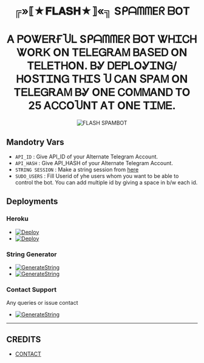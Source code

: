 <h1 align="center">
  <b> ╔»⟦★𝐅𝐋𝐀𝐒𝐇★⟧«╗ SᑭᗩᗰᗰEᖇ ᗷOT </b>
</h1>
<h1 align="center">
  <b>Ꭺ ᏢOᏔᎬᎡҒႮᏞ SᑭᗩᗰᗰEᖇ ᗷOT ᏔᎻᏆᏟᎻ ᏔOᎡᏦ OΝ TᎬᏞᎬᏀᎡᎪᎷ ᏴᎪՏᎬᎠ OΝ TᎬᏞᎬTᎻOΝ. ᏴᎽ ᎠᎬᏢᏞOᎽᏆΝᏀ/ᎻOՏTᏆΝᏀ TᎻᏆՏ Ⴎ ᏟᎪΝ ՏᏢᎪᎷ OΝ TᎬᏞᎬᏀᎡᎪᎷ ᏴᎽ OΝᎬ ᏟOᎷᎷᎪΝᎠ TO 25 ᎪᏟᏟOႮΝT ᎪT OΝᎬ TᏆᎷᎬ.</b>
</h1>
<p align="center">
  <img src="https://te.legra.ph/file/f01cc0b49b9bc1f9c0935.jpg" alt="FLASH SPAMBOT">
</p>


## Mandotry Vars 

   - `API_ID` :  Give API_ID of your Alternate Telegram Account.
   - `API_HASH` :  Give API_HASH of your Alternate Telegram Account.
   - `STRING SESSION` :  Make a string session from [here](https://repl.it/@TeamUltroid/UltroidStringSession#main.py)
   - `SUDO_USERS` :  Fill Userid of yhe users whom you want to be able to control the bot. You can add multiple id by giving a space in b/w each id.


## Deployments

### Heroku

- [![Deploy](https://www.herokucdn.com/deploy/button.svg)](https://dashboard.heroku.com/new?template=https://github.com/official7H/HEROX-PVT-SPAM)
- [![Deploy](https://img.shields.io/badge/DEPLOY%20VIA%20TELEGRAM%20BOT-blueviolet?style=for-the-badge&logo=telegram)](https://telegram.dog/XTZ_HerokuBot?start=b2ZmaWNpYWw3SC9IRVJPWC1QVlQtU1BBTSBtYWlu)

### String Generator
- [![GenerateString](https://camo.githubusercontent.com/b8f040a155a621627eaf4fbc3d2bfc3201053c9184981c58a3195c6254865865/68747470733a2f2f696d672e736869656c64732e696f2f62616467652f47656e65726174652532304f6e2532305265706c2d626c756576696f6c65743f7374796c653d666f722d7468652d6261646765266c6f676f3d6170707665796f72)](https://repl.it/@TeamUltroid/UltroidStringSession#main.py)
- [![GenerateString](https://img.shields.io/badge/GENRATE%20ON%20TELEGRAM-blueviolet?style=for-the-badge&logo=telegram)](https://t.me/SessionGeneratorBot)
### Contact Support
Any queries or issue contact 
- [![GenerateString](https://img.shields.io/badge/DM%20ON%20TELEGRAM-blueviolet?style=for-the-badge&logo=telegram)](https://t.me/BEINGHEROX)

------
## CREDITS
- [CONTACT](https://t.me/BEINGHEROX)